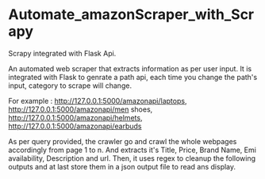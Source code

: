 # Automate_amazonScraper_with_Scrapy
Scrapy integrated with Flask Api.

An automated web scraper that extracts information as per user input.
It is integrated with Flask to genrate a path api, each time you change the path's input,
category to scrape will change.

For example : http://127.0.0.1:5000/amazonapi/laptops, http://127.0.0.1:5000/amazonapi/men shoes,
http://127.0.0.1:5000/amazonapi/helmets, http://127.0.0.1:5000/amazonapi/earbuds

As per query provided, the crawler go and crawl the whole webpages accordingly from page 1 to n.
And extracts it's Title, Price, Brand Name, Emi availability, Description and url.
Then, it uses regex to cleanup the following outputs and at last store them in a json output file to read ans display.
